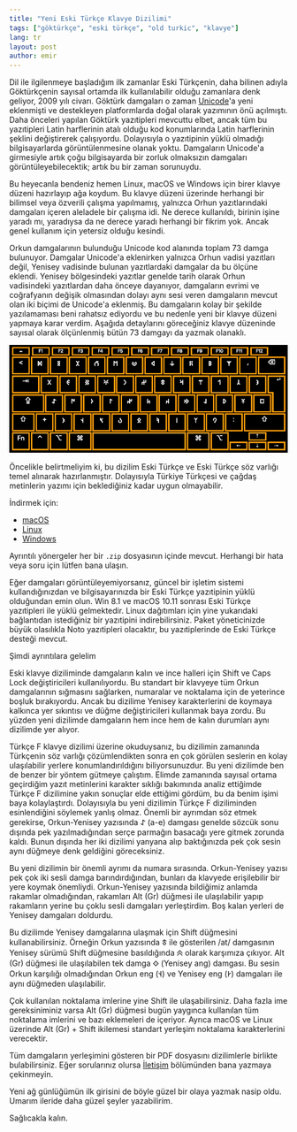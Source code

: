```yaml
---
title: "Yeni Eski Türkçe Klavye Dizilimi"
tags: ["göktürkçe", "eski türkçe", "old turkic", "klavye"]
lang: tr
layout: post
author: emir
---
```

Dil ile ilgilenmeye başladığım ilk zamanlar Eski Türkçenin, daha bilinen adıyla Göktürkçenin sayısal ortamda ilk kullanılabilir olduğu zamanlara denk geliyor, 2009 yılı civarı. Göktürk damgaları o zaman [Unicode](https://unicode.org)'a yeni eklenmişti ve destekleyen platformlarda doğal olarak yazımının önü açılmıştı. Daha önceleri yapılan Göktürk yazıtipleri mevcuttu elbet, ancak tüm bu yazıtipleri Latin harflerinin atalı olduğu kod konumlarında Latin harflerinin şeklini değiştirerek çalışıyordu. Dolayısıyla o yazıtipinin yüklü olmadığı bilgisayarlarda görüntülenmesine olanak yoktu. Damgaların Unicode'a girmesiyle artık çoğu bilgisayarda bir zorluk olmaksızın damgaları görüntüleyebilecektik; artık bu bir zaman sorunuydu.

Bu heyecanla bendeniz hemen Linux, macOS ve Windows için birer klavye düzeni hazırlayıp ağa koydum. Bu klavye düzeni üzerinde herhangi bir bilimsel veya özverili çalışma yapılmamış, yalnızca Orhun yazıtlarındaki damgaları içeren aleladele bir çalışma idi. Ne derece kullanıldı, birinin işine yaradı mı, yaradıysa da ne derece yaradı herhangi bir fikrim yok. Ancak genel kullanım için yetersiz olduğu kesindi.

Orkun damgalarının bulunduğu Unicode kod alanında toplam 73 damga bulunuyor. Damgalar Unicode'a eklenirken yalnızca Orhun vadisi yazıtları değil, Yenisey vadisinde bulunan yazıtlardaki damgalar da bu ölçüne eklendi. Yenisey bölgesindeki yazıtlar genelde tarih olarak Orhun vadisindeki yazıtlardan daha önceye dayanıyor, damgaların evrimi ve coğrafyanın değişik olmasından dolayı aynı sesi veren damgaların mevcut olan iki biçimi de Unicode'a eklenmiş. Bu damgaların kolay bir şekilde yazılamaması beni rahatsız ediyordu ve bu nedenle yeni bir klavye düzeni yapmaya karar verdim. Aşağıda detaylarını göreceğiniz klavye düzeninde sayısal olarak ölçünlenmiş bütün 73 damgayı da yazmak olanaklı.

![Görsel 1: Dizilimin genel görünümü](/assets/images/nov2019/layout.png)

Öncelikle belirtmeliyim ki, bu dizilim Eski Türkçe ve Eski Türkçe söz varlığı temel alınarak hazırlanmıştır. Dolayısıyla Türkiye Türkçesi ve çağdaş metinlerin yazımı için beklediğiniz kadar uygun olmayabilir.

İndirmek için:
* [macOS](/oldTurkic/mac_old_turkic.zip)
* [Linux](/oldTurkic/linux_old_turkic.zip)
* [Windows](/oldTurkic/win_old_turkic.zip)

Ayrıntılı yönergeler her bir `.zip` dosyasının içinde mevcut. Herhangi bir hata veya soru için lütfen bana ulaşın.

Eğer damgaları görüntüleyemiyorsanız, güncel bir işletim sistemi kullandığınızdan ve bilgisayarınızda bir Eski Türkçe yazıtipinin yüklü olduğundan emin olun. Win 8.1 ve macOS 10.11 sonrası Eski Türkçe yazıtipleri ile yüklü gelmektedir. Linux dağıtımları için yine yukarıdaki bağlantıdan istediğiniz bir yazıtipini indirebilirsiniz. Paket yöneticinizde büyük olasılıkla Noto yazıtipleri olacaktır, bu yazıtiplerinde de Eski Türkçe desteği mevcut.

Şimdi ayrıntılara gelelim

Eski klavye diziliminde damgaların kalın ve ince halleri için Shift ve Caps Lock değiştiricileri kullanılıyordu. Bu standart bir klavyeye tüm Orkun damgalarının sığmasını sağlarken, numaralar ve noktalama için de yeterince boşluk bırakıyordu. Ancak bu dizilime Yenisey karakterlerini de koymaya kalkınca yer sıkıntısı ve düğme değiştiricileri kullanmak baya zordu. Bu yüzden yeni dizilimde damgaların hem ince hem de kalın durumları aynı dizilimde yer alıyor.

Türkçe F klavye dizilimi üzerine okuduysanız, bu dizilimin zamanında Türkçenin söz varlığı çözümlendikten sonra en çok görülen seslerin en kolay ulaşılabilir yerlere konumlandırıldığını biliyorsunuzdur. Bu yeni dizilimde ben de benzer bir yöntem gütmeye çalıştım. Elimde zamanında sayısal ortama geçirdiğim yazıt metinlerini karakter sıklığı bakımında analiz ettiğimde Türkçe F dizilimine yakın sonuçlar elde ettiğimi gördüm, bu da benim işimi baya kolaylaştırdı. Dolayısıyla bu yeni dizilimin Türkçe F diziliminden esinlendiğini söylemek yanlış olmaz. Önemli bir ayrımdan söz etmek gerekirse, Orkun-Yenisey yazısında 𐰀 (a-e) damgası genelde sözcük sonu dışında pek yazılmadığından serçe parmağın basacağı yere gitmek zorunda kaldı. Bunun dışında her iki dizilimi yanyana alıp baktığınızda pek çok sesin aynı düğmeye denk geldiğini göreceksiniz.

Bu yeni dizilimin bir önemli ayrımı da numara sırasında. Orkun-Yenisey yazısı pek çok iki sesli damga barındırdığından, bunları da klavyede erişilebilir bir yere koymak önemliydi. Orkun-Yenisey yazısında bildiğimiz anlamda rakamlar olmadığından, rakamları Alt (Gr) düğmesi ile ulaşılabilir yapıp rakamların yerine bu çoklu sesli damgaları yerleştirdim. Boş kalan yerleri de Yenisey damgaları doldurdu.

Bu dizilimde Yenisey damgalarına ulaşmak için Shift düğmesini kullanabilirsiniz. Örneğin Orkun yazısında 𐱃 ile gösterilen /at/ damgasının Yenisey sürümü Shift düğmesine basıldığında 𐱄 olarak karşımıza çıkıyor. Alt (Gr) düğmesi ile ulaşılabilen tek damga 𐰬 (Yenisey ang) damgası. Bu sesin Orkun karşılığı olmadığından Orkun eng (𐰭) ve Yenisey eng (𐰮) damgaları ile aynı düğmeden ulaşılabilir.

Çok kullanılan noktalama imlerine yine Shift ile ulaşabilirsiniz. Daha fazla ime gereksiniminiz varsa Alt (Gr) düğmesi bugün yaygınca kullanılan tüm noktalama imlerini ve bazı eklemeleri de içeriyor. Ayrıca macOS ve Linux üzerinde Alt (Gr) + Shift ikilemesi standart yerleşim noktalama karakterlerini verecektir.

Tüm damgaların yerleşimini gösteren bir PDF dosyasını dizilimlerle birlikte bulabilirsiniz. Eğer sorularınız olursa [İletişim](/contact.html) bölümünden bana yazmaya çekinmeyin.

Yeni ağ günlüğümün ilk girisini de böyle güzel bir olaya yazmak nasip oldu. Umarım ileride daha güzel şeyler yazabilirim.

Sağlıcakla kalın.
